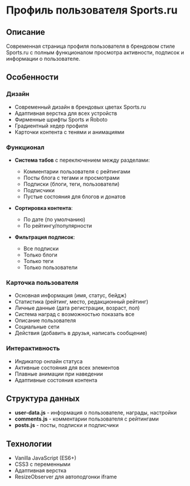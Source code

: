 # Профиль пользователя Sports.ru

## Описание
Современная страница профиля пользователя в брендовом стиле Sports.ru с полным функционалом просмотра активности, подписок и информации о пользователе.

## Особенности

### Дизайн
- Современный дизайн в брендовых цветах Sports.ru
- Адаптивная верстка для всех устройств
- Фирменные шрифты Sports и Roboto
- Градиентный хедер профиля
- Карточки контента с тенями и анимациями

### Функционал
- **Система табов** с переключением между разделами:
  - Комментарии пользователя с рейтингами
  - Посты блога с тегами и просмотрами
  - Подписки (блоги, теги, пользователи)
  - Подписчики
  - Пустые состояния для блогов и донатов
  
- **Сортировка контента**:
  - По дате (по умолчанию)
  - По рейтингу/популярности
  
- **Фильтрация подписок**:
  - Все подписки
  - Только блоги
  - Только теги
  - Только пользователи

### Карточка пользователя
- Основная информация (имя, статус, бейдж)
- Статистика (рейтинг, место, редакционный рейтинг)
- Личные данные (дата регистрации, возраст, пол)
- Система наград с возможностью показать все
- Описание пользователя
- Социальные сети
- Действия (добавить в друзья, написать сообщение)

### Интерактивность
- Индикатор онлайн статуса
- Активные состояния для всех элементов
- Плавные анимации при наведении
- Адаптивные состояния контента

## Структура данных
- **user-data.js** - информация о пользователе, награды, настройки
- **comments.js** - комментарии пользователя с рейтингами
- **posts.js** - посты, подписки и подписчики

## Технологии
- Vanilla JavaScript (ES6+)
- CSS3 с переменными
- Адаптивная верстка
- ResizeObserver для автоподгонки iframe 